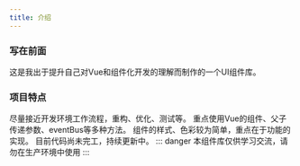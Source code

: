 ```yaml
---
title: 介绍
---
```

### 写在前面
这是我出于提升自己对Vue和组件化开发的理解而制作的一个UI组件库。

### 项目特点
尽量接近开发环境工作流程，重构、优化、测试等。
重点使用Vue的组件、父子传递参数、eventBus等多种方法。
组件的样式、色彩较为简单，重点在于功能的实现。
目前代码尚未完工，持续更新中。
::: danger
本组件库仅供学习交流，请勿在生产环境中使用
:::
